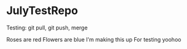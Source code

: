 # JulyTestRepo
Testing: git pull, git push, merge


Roses are red
Flowers are blue
I'm making this up
For testing yoohoo
